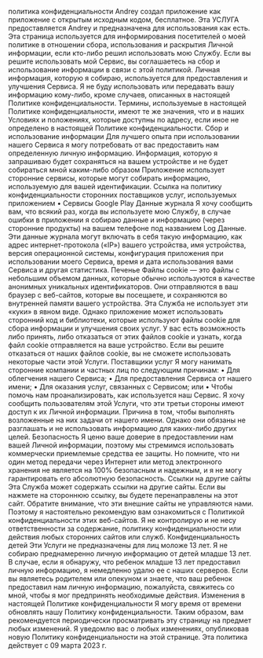 политика конфиденциальности
Andrey создал приложение как приложение с открытым исходным кодом, бесплатное. Эта УСЛУГА предоставляется Andrey и предназначена для использования как есть.
Эта страница используется для информирования посетителей о моей политике в отношении сбора, использования и раскрытия Личной информации, если кто-либо решил использовать мою Службу.
Если вы решите использовать мой Сервис, вы соглашаетесь на сбор и использование информации в связи с этой политикой. Личная информация, которую я собираю, используется для предоставления и улучшения Сервиса. Я не буду использовать или передавать вашу информацию кому-либо, кроме случаев, описанных в настоящей Политике конфиденциальности.
Термины, используемые в настоящей Политике конфиденциальности, имеют те же значения, что и в наших Условиях и положениях, которые доступны по адресу, если иное не определено в настоящей Политике конфиденциальности.
Сбор и использование информации
Для лучшего опыта при использовании нашего Сервиса я могу потребовать от вас предоставить нам определенную личную информацию. Информация, которую я запрашиваю будет сохраняться на вашем устройстве и не будет собираться мной каким-либо образом
Приложение использует сторонние сервисы, которые могут собирать информацию, используемую для вашей идентификации.
Ссылка на политику конфиденциальности сторонних поставщиков услуг, используемых приложением
•	Сервисы Google Play
Данные журнала
Я хочу сообщить вам, что всякий раз, когда вы используете мою Службу, в случае ошибки в приложении я собираю данные и информацию (через сторонние продукты) на вашем телефоне под названием Log Данные. Эти данные журнала могут включать в себя такую информацию, как адрес интернет-протокола («IP») вашего устройства, имя устройства, версия операционной системы, конфигурация приложения при использовании моего Сервиса, время и дата использования вами Сервиса и другая статистика.
Печенье
Файлы cookie — это файлы с небольшим объемом данных, которые обычно используются в качестве анонимных уникальных идентификаторов. Они отправляются в ваш браузер с веб-сайтов, которые вы посещаете, и сохраняются во внутренней памяти вашего устройства.
Эта Служба не использует эти «куки» в явном виде. Однако приложение может использовать сторонний код и библиотеки, которые используют файлы cookie для сбора информации и улучшения своих услуг. У вас есть возможность либо принять, либо отказаться от этих файлов cookie и узнать, когда файл cookie отправляется на ваше устройство. Если вы решите отказаться от наших файлов cookie, вы не сможете использовать некоторые части этой Услуги.
Поставщики услуг
Я могу нанимать сторонние компании и частных лиц по следующим причинам:
•	Для облегчения нашего Сервиса;
•	Для предоставления Сервиса от нашего имени;
•	Для оказания услуг, связанных с Сервисом; или
•	Чтобы помочь нам проанализировать, как используется наш Сервис.
Я хочу сообщить пользователям этой Услуги, что эти третьи стороны имеют доступ к их Личной информации. Причина в том, чтобы выполнять возложенные на них задачи от нашего имени. Однако они обязаны не разглашать и не использовать информацию для каких-либо других целей.
Безопасность
Я ценю ваше доверие в предоставлении нам вашей Личной информации, поэтому мы стремимся использовать коммерчески приемлемые средства ее защиты. Но помните, что ни один метод передачи через Интернет или метод электронного хранения не является на 100% безопасным и надежным, и я не могу гарантировать его абсолютную безопасность.
Ссылки на другие сайты
Эта Служба может содержать ссылки на другие сайты. Если вы нажмете на стороннюю ссылку, вы будете перенаправлены на этот сайт. Обратите внимание, что эти внешние сайты не управляются нами. Поэтому я настоятельно рекомендую вам ознакомиться с Политикой конфиденциальности этих веб-сайтов. Я не контролирую и не несу ответственности за содержание, политику конфиденциальности или действия любых сторонних сайтов или служб.
Конфиденциальность детей
Эти Услуги не предназначены для лиц моложе 13 лет. Я не собираю преднамеренно личную информацию от детей младше 13 лет. В случае, если я обнаружу, что ребенок младше 13 лет предоставил личную информацию, я немедленно удалю ее с наших серверов. Если вы являетесь родителем или опекуном и знаете, что ваш ребенок предоставил нам личную информацию, пожалуйста, свяжитесь со мной, чтобы я мог предпринять необходимые действия.
Изменения в настоящей Политике конфиденциальности
Я могу время от времени обновлять нашу Политику конфиденциальности. Таким образом, вам рекомендуется периодически просматривать эту страницу на предмет любых изменений. Я уведомлю вас о любых изменениях, опубликовав новую Политику конфиденциальности на этой странице.
Эта политика действует с 09 марта 2023 г.
